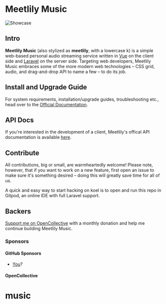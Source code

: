# Meetlily Music

![Showcase](https://koel.dev/img/showcase.png)

## Intro

**Meetlily Music** (also stylized as **meetlily**, with a lowercase k) is a simple web-based personal audio streaming service written in [Vue](http://vuejs.org/) on the client side and [Laravel](http://laravel.com/) on the server side. Targeting web developers, Meetlily Music embraces some of the more modern web technologies – CSS grid, audio, and drag-and-drop API to name a few – to do its job.

## Install and Upgrade Guide

For system requirements, installation/upgrade guides, troubleshooting etc., head over to the [Official Documentation](https://docs.meetlily.net/music).

## API Docs

If you're interested in the development of a client, Meetlily's offical API documentation is available [here](https://api-docs.meetlily.net/music).

## Contribute

All contributions, big or small, are warmheartedly welcome! Please note, however, that if you want to work on a new feature, first open an issue to make sure it's something desired – doing this will greatly save time for all of us.

A quick and easy way to start hacking on koel is to open and run this repo in Gitpod, an online IDE with full Laravel support.


## Backers

[Support me on OpenCollective](https://opencollective.com/meelily#backer) with a monthly donation and help me continue building Meetlily Music.
### Sponsors

#### GitHub Sponsors

* [You](https://github.com/users/edvillan15/sponsorship)?

#### OpenCollective

# music
